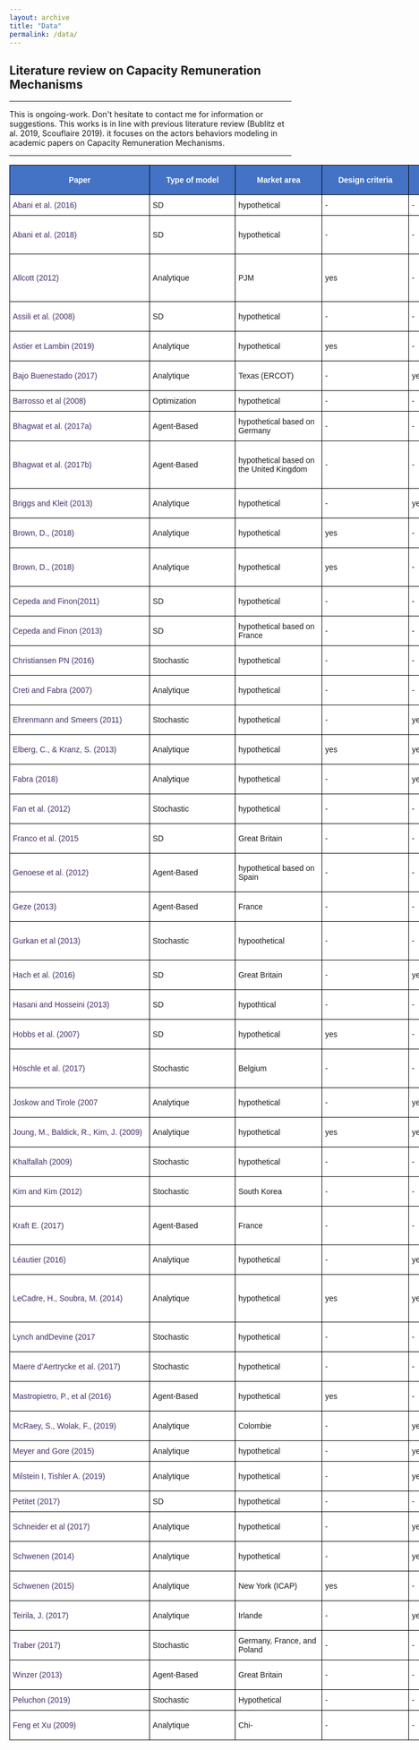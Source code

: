 ```yaml
---
layout: archive
title: "Data"
permalink: /data/
---
```



## Literature review on Capacity Remuneration Mechanisms
----

This is ongoing-work. Don't hesitate to contact me for information or suggestions. This works is in line with previous literature review (Bublitz et al. 2019, Scouflaire 2019). it focuses on the actors behaviors modeling in academic papers on Capacity Remuneration Mechanisms.

----

<style type="text/css">
.tg {border-collapse:collapse;border-spacing:0;}
.tg td{border-color:black;border-style:solid;border-width:1px;font-family:Arial, sans-serif;font-size:14px;
 overflow:hidden;padding:10px 5px;word-break:normal;}
.tg th{border-color:black;border-style:solid;border-width:1px;font-family:Arial, sans-serif;font-size:14px;
 font-weight:normal;overflow:hidden;padding:10px 5px;word-break:normal;}
.tg .tg-eqyq{background-color:#FFF;color:#452D67;text-align:left;vertical-align:middle}
.tg .tg-d7jd{background-color:#4472C4;color:#FFF;font-weight:bold;text-align:center;vertical-align:middle}
.tg .tg-zr06{background-color:#FFF;text-align:left;vertical-align:middle}
.tg .tg-kcps{background-color:#FFF;text-align:left;vertical-align:bottom}
.tg .tg-ktyi{background-color:#FFF;text-align:left;vertical-align:top}
</style>
<table class="tg" style="undefined;table-layout: fixed; width: 7507px">
<colgroup>
<col style="width: 250.090909px">
<col style="width: 153.090909px">
<col style="width: 155.090909px">
<col style="width: 155.090909px">
<col style="width: 155.090909px">
<col style="width: 155.090909px">
<col style="width: 155.090909px">
<col style="width: 155.090909px">
<col style="width: 155.090909px">
<col style="width: 155.090909px">
<col style="width: 155.090909px">
<col style="width: 155.090909px">
<col style="width: 155.090909px">
<col style="width: 155.090909px">
<col style="width: 155.090909px">
<col style="width: 155.090909px">
<col style="width: 155.090909px">
<col style="width: 155.090909px">
<col style="width: 155.090909px">
<col style="width: 155.090909px">
<col style="width: 155.090909px">
<col style="width: 155.090909px">
<col style="width: 155.090909px">
<col style="width: 156.090909px">
<col style="width: 155.090909px">
<col style="width: 155.090909px">
<col style="width: 155.090909px">
<col style="width: 155.090909px">
<col style="width: 155.090909px">
<col style="width: 2369.090909px">
</colgroup>
<thead>
 <tr>
 <th class="tg-d7jd">Paper</th>
 <th class="tg-d7jd">Type of model</th>
 <th class="tg-d7jd">Market area</th>
 <th class="tg-d7jd">Design criteria</th>
 <th class="tg-d7jd">Market power</th>
 <th class="tg-d7jd">Uncertainty</th>
 <th class="tg-d7jd">Investment cycl.</th>
 <th class="tg-d7jd">Efficiency</th>
 <th class="tg-d7jd">Crossborder</th>
 <th class="tg-d7jd">High RES</th>
 <th class="tg-d7jd">Flexible Res.</th>
 <th class="tg-d7jd">CRM Typology</th>
 <th class="tg-d7jd">Source of risk</th>
 <th class="tg-d7jd">Actors</th>
 <th class="tg-d7jd">Actor asymmetry </th>
 <th class="tg-d7jd">Information asymmetry</th>
 <th class="tg-d7jd">Risk aversion</th>
 <th class="tg-d7jd">Technology</th>
 <th class="tg-d7jd">Cost type</th>
 <th class="tg-d7jd">Lead time</th>
 <th class="tg-d7jd">Penalty</th>
 <th class="tg-d7jd">Industrial decisions</th>
 <th class="tg-d7jd">EOM</th>
 <th class="tg-d7jd">Capacity market</th>
 <th class="tg-d7jd">Model resolution</th>
 <th class="tg-d7jd">Forward capacity auction</th>
 <th class="tg-d7jd">Capacity product</th>
 <th class="tg-d7jd">Clearing EOM</th>
 <th class="tg-d7jd">Clearing CRM</th>
 <th class="tg-d7jd">Publication</th>
 </tr>
</thead>
<tbody>
 <tr>
 <td class="tg-eqyq">Abani et al. (2016)</td>
 <td class="tg-zr06">SD</td>
 <td class="tg-zr06">hypothetical</td>
 <td class="tg-zr06">-</td>
 <td class="tg-zr06">-</td>
 <td class="tg-zr06">yes</td>
 <td class="tg-zr06">yes</td>
 <td class="tg-zr06">-</td>
 <td class="tg-zr06">-</td>
 <td class="tg-kcps">-</td>
 <td class="tg-kcps">-</td>
 <td class="tg-zr06">CM - SR</td>
 <td class="tg-zr06">-</td>
 <td class="tg-zr06">-</td>
 <td class="tg-zr06">-</td>
 <td class="tg-zr06">-</td>
 <td class="tg-zr06">-</td>
 <td class="tg-zr06">-</td>
 <td class="tg-zr06">-</td>
 <td class="tg-zr06">-</td>
 <td class="tg-zr06">-</td>
 <td class="tg-zr06">-</td>
 <td class="tg-zr06">-</td>
 <td class="tg-zr06">-</td>
 <td class="tg-zr06">-</td>
 <td class="tg-zr06"> </td>
 <td class="tg-zr06">-</td>
 <td class="tg-zr06">-</td>
 <td class="tg-zr06">-</td>
 <td class="tg-zr06">Abani, A.O., Hary, N., Rious, V., Saguan, M., 2018. The impact of investors’ risk aversion on the performances of capacity remuneration mechanisms. Energy Policy 112, 84–97. https://doi.org/10.1016/j.enpol.2017.10.008.</td>
 </tr>
 <tr>
 <td class="tg-eqyq">Abani et al. (2018)</td>
 <td class="tg-zr06">SD</td>
 <td class="tg-zr06">hypothetical</td>
 <td class="tg-zr06">-</td>
 <td class="tg-zr06">-</td>
 <td class="tg-zr06">yes</td>
 <td class="tg-zr06">yes</td>
 <td class="tg-zr06">yes</td>
 <td class="tg-zr06">-</td>
 <td class="tg-kcps">-</td>
 <td class="tg-kcps">-</td>
 <td class="tg-zr06">CM</td>
 <td class="tg-zr06">Demand / EOM</td>
 <td class="tg-zr06">Producers</td>
 <td class="tg-zr06">-</td>
 <td class="tg-zr06">-</td>
 <td class="tg-zr06">CVAR</td>
 <td class="tg-zr06">Peak</td>
 <td class="tg-zr06">O&amp;M / I(k)</td>
 <td class="tg-zr06">Yes</td>
 <td class="tg-zr06">-</td>
 <td class="tg-zr06">Entry Exit</td>
 <td class="tg-zr06">-</td>
 <td class="tg-zr06">PPC</td>
 <td class="tg-zr06">4 stages ( Forecast / CRM / Decision / EOM )</td>
 <td class="tg-zr06">4 years</td>
 <td class="tg-zr06">1 year</td>
 <td class="tg-zr06">-</td>
 <td class="tg-zr06">Uniform Price / Multi Unit / seal bid</td>
 <td class="tg-zr06">Abani, A.O., Hary, N., Saguan, M., Rious, V., 2016. Risk aversion and generation adequacy in liberalized electricity markets: benefits of capacity markets. 2016 13th Inter-tio-l Conference on the European Energy Market (EEM). pp. 1–5. https:// doi.org/10.1109/EEM.2016.7521264.</td>
 </tr>
 <tr>
 <td class="tg-eqyq">Allcott (2012)</td>
 <td class="tg-zr06">Analytique</td>
 <td class="tg-zr06">PJM</td>
 <td class="tg-zr06">yes</td>
 <td class="tg-zr06">-</td>
 <td class="tg-zr06">-</td>
 <td class="tg-zr06">-</td>
 <td class="tg-zr06">yes</td>
 <td class="tg-zr06">-</td>
 <td class="tg-kcps">-</td>
 <td class="tg-kcps">-</td>
 <td class="tg-zr06">CM-C</td>
 <td class="tg-zr06">-</td>
 <td class="tg-zr06">Producers / Consumers</td>
 <td class="tg-zr06">Incumbents / New Entry / RTP consumers / Flat rates consumers </td>
 <td class="tg-zr06">-</td>
 <td class="tg-zr06">-</td>
 <td class="tg-zr06">Peak / Mid / Base</td>
 <td class="tg-zr06">c / I(k)</td>
 <td class="tg-zr06">-</td>
 <td class="tg-zr06">-</td>
 <td class="tg-zr06">Capacity</td>
 <td class="tg-zr06">PPC</td>
 <td class="tg-zr06">PPC</td>
 <td class="tg-zr06">Profit maximisation</td>
 <td class="tg-zr06"> </td>
 <td class="tg-zr06">-</td>
 <td class="tg-zr06">Uniform Price / Multi Unit / seal bid</td>
 <td class="tg-zr06">Uniform Price / Multi Unit / seal bid</td>
 <td class="tg-zr06">Allcott, H. (2012). Real-time pricing and electricity market design.</td>
 </tr>
 <tr>
 <td class="tg-eqyq">Assili et al. (2008)</td>
 <td class="tg-zr06">SD</td>
 <td class="tg-zr06">hypothetical</td>
 <td class="tg-zr06">-</td>
 <td class="tg-zr06">-</td>
 <td class="tg-zr06">-</td>
 <td class="tg-zr06">yes</td>
 <td class="tg-zr06">-</td>
 <td class="tg-zr06">-</td>
 <td class="tg-kcps">-</td>
 <td class="tg-kcps">-</td>
 <td class="tg-zr06">CP</td>
 <td class="tg-zr06">Demand</td>
 <td class="tg-zr06">Producers</td>
 <td class="tg-zr06">-</td>
 <td class="tg-zr06">-</td>
 <td class="tg-zr06">-</td>
 <td class="tg-zr06">Peak / Mid / Base</td>
 <td class="tg-zr06">c / I(k)</td>
 <td class="tg-zr06">Yes</td>
 <td class="tg-zr06">-</td>
 <td class="tg-zr06">Entry Exit</td>
 <td class="tg-zr06">PPC</td>
 <td class="tg-zr06">-</td>
 <td class="tg-zr06">Decision loop</td>
 <td class="tg-zr06"> </td>
 <td class="tg-zr06">-</td>
 <td class="tg-zr06">Uniform Price / Multi Unit / seal bid</td>
 <td class="tg-zr06">-</td>
 <td class="tg-zr06">Assili, M., Javidi, D.B., Hossein, M., Ghazi, R., 2008. An improved mechanism for capacity payment based on system dy-mics modeling for investment planning in competitive electricity environment. Energy Policy 36, 3703–3713. https://doi. org/10.1016/j.enpol.2008.06.034.</td>
 </tr>
 <tr>
 <td class="tg-eqyq">Astier et Lambin (2019)</td>
 <td class="tg-zr06">Analytique</td>
 <td class="tg-zr06">hypothetical</td>
 <td class="tg-zr06">yes</td>
 <td class="tg-zr06">-</td>
 <td class="tg-zr06">yes</td>
 <td class="tg-zr06">-</td>
 <td class="tg-zr06">-</td>
 <td class="tg-zr06">-</td>
 <td class="tg-kcps">-</td>
 <td class="tg-kcps">-</td>
 <td class="tg-zr06">SR - RO</td>
 <td class="tg-zr06">Demand / marg, cost</td>
 <td class="tg-zr06">Producers / Consumers</td>
 <td class="tg-zr06">-</td>
 <td class="tg-zr06">yes</td>
 <td class="tg-zr06">-</td>
 <td class="tg-zr06">Single</td>
 <td class="tg-zr06">-</td>
 <td class="tg-zr06">-</td>
 <td class="tg-zr06">-</td>
 <td class="tg-zr06">-</td>
 <td class="tg-zr06">-</td>
 <td class="tg-zr06">-</td>
 <td class="tg-zr06">Profit maximisation</td>
 <td class="tg-zr06"> </td>
 <td class="tg-zr06">-</td>
 <td class="tg-zr06">-</td>
 <td class="tg-zr06">-</td>
 <td class="tg-zr06">Nicolas Astier et Xavier Lambin, « Ensuring Capacity Adequacy in Liberalised Electricity markets », The Energy Jour-l, vol. 40, n° 3, mai 2019.</td>
 </tr>
 <tr>
 <td class="tg-eqyq">Bajo Buenestado (2017)</td>
 <td class="tg-zr06">Analytique</td>
 <td class="tg-zr06">Texas (ERCOT)</td>
 <td class="tg-zr06">-</td>
 <td class="tg-zr06">yes</td>
 <td class="tg-zr06">-</td>
 <td class="tg-zr06">-</td>
 <td class="tg-zr06">yes</td>
 <td class="tg-zr06">-</td>
 <td class="tg-kcps">-</td>
 <td class="tg-kcps">-</td>
 <td class="tg-zr06">CP</td>
 <td class="tg-zr06">Demand</td>
 <td class="tg-zr06">Producers</td>
 <td class="tg-zr06">Partial monopoly / Stackelberg</td>
 <td class="tg-zr06">-</td>
 <td class="tg-zr06">-</td>
 <td class="tg-zr06">Peak / Base</td>
 <td class="tg-zr06">c / I(k)</td>
 <td class="tg-zr06">-</td>
 <td class="tg-zr06">-</td>
 <td class="tg-zr06">Capacity</td>
 <td class="tg-zr06">Fabra</td>
 <td class="tg-zr06">-</td>
 <td class="tg-zr06">2 stages ( Decision / EOM )</td>
 <td class="tg-zr06"> </td>
 <td class="tg-zr06">-</td>
 <td class="tg-zr06">Uniform Price / Multi Unit / seal bid</td>
 <td class="tg-zr06">-</td>
 <td class="tg-zr06">Bajo-Buenestado, R., 2017. Welfare implications of capacity payments in a pricecapped electricity sector: a case study of the Texas market (ERCOT). Energy Econ. 64, 272–285. https://doi.org/10.1016/j.eneco.2017.03.026.</td>
 </tr>
 <tr>
 <td class="tg-eqyq">Barrosso et al (2008)</td>
 <td class="tg-zr06">Optimization</td>
 <td class="tg-zr06">hypothetical</td>
 <td class="tg-zr06">-</td>
 <td class="tg-zr06">-</td>
 <td class="tg-zr06">yes</td>
 <td class="tg-zr06">-</td>
 <td class="tg-zr06">-</td>
 <td class="tg-zr06">-</td>
 <td class="tg-kcps">-</td>
 <td class="tg-kcps">-</td>
 <td class="tg-zr06">-</td>
 <td class="tg-zr06">Multiple</td>
 <td class="tg-zr06">Producers</td>
 <td class="tg-zr06">-</td>
 <td class="tg-zr06">-</td>
 <td class="tg-zr06">CVAR</td>
 <td class="tg-zr06">Multiple</td>
 <td class="tg-zr06">-</td>
 <td class="tg-zr06">-</td>
 <td class="tg-zr06">-</td>
 <td class="tg-zr06">Capacity</td>
 <td class="tg-zr06">-</td>
 <td class="tg-zr06">-</td>
 <td class="tg-zr06">Decision loop</td>
 <td class="tg-zr06"> </td>
 <td class="tg-zr06">-</td>
 <td class="tg-zr06">-</td>
 <td class="tg-zr06">-</td>
 <td class="tg-zr06">-</td>
 </tr>
 <tr>
 <td class="tg-eqyq">Bhagwat et al. (2017a)</td>
 <td class="tg-zr06">Agent-Based</td>
 <td class="tg-zr06">hypothetical based on Germany</td>
 <td class="tg-zr06">-</td>
 <td class="tg-zr06">-</td>
 <td class="tg-zr06">yes</td>
 <td class="tg-zr06">yes</td>
 <td class="tg-zr06">-</td>
 <td class="tg-zr06">-</td>
 <td class="tg-kcps">yes</td>
 <td class="tg-kcps">-</td>
 <td class="tg-zr06">CM</td>
 <td class="tg-zr06">Multiple</td>
 <td class="tg-zr06">Producers</td>
 <td class="tg-zr06">-</td>
 <td class="tg-zr06">-</td>
 <td class="tg-zr06">-</td>
 <td class="tg-zr06">Multiple</td>
 <td class="tg-zr06">c / O&amp;M / I(k)</td>
 <td class="tg-zr06">Yes</td>
 <td class="tg-zr06">-</td>
 <td class="tg-zr06">Entry Exit</td>
 <td class="tg-zr06">PPC</td>
 <td class="tg-zr06">PPC</td>
 <td class="tg-zr06">4 stages ( Debt / CM / Decision / EOM )</td>
 <td class="tg-zr06"> </td>
 <td class="tg-zr06">1 year</td>
 <td class="tg-zr06">Uniform Price / Multi Unit / seal bid</td>
 <td class="tg-zr06">Uniform Price / Multi Unit / seal bid</td>
 <td class="tg-zr06">Bhagwat, P.C., Iychettira, K.K., Richstein, J.C., Chappin, E.J., de Vries, L.J., 2017a. The effectiveness of capacity markets in the presence of a high portfolio share of renewable energy sources. Util. Policy 48, 76–91. https://doi.org/10.1016/j.jup. 2017.09.003.</td>
 </tr>
 <tr>
 <td class="tg-eqyq">Bhagwat et al. (2017b)</td>
 <td class="tg-zr06">Agent-Based</td>
 <td class="tg-zr06">hypothetical based on the United Kingdom</td>
 <td class="tg-zr06">-</td>
 <td class="tg-zr06">-</td>
 <td class="tg-zr06">yes</td>
 <td class="tg-zr06">yes</td>
 <td class="tg-zr06">-</td>
 <td class="tg-zr06">-</td>
 <td class="tg-kcps">-</td>
 <td class="tg-kcps">-</td>
 <td class="tg-zr06">CM</td>
 <td class="tg-zr06">Demand / Fuel</td>
 <td class="tg-zr06">Producers</td>
 <td class="tg-zr06">Incumbent / New Entrant</td>
 <td class="tg-zr06">-</td>
 <td class="tg-zr06">-</td>
 <td class="tg-zr06">Multiple</td>
 <td class="tg-zr06">c / O&amp;M / I(k)</td>
 <td class="tg-zr06">Yes</td>
 <td class="tg-zr06">-</td>
 <td class="tg-zr06">Entry Exit</td>
 <td class="tg-zr06">PPC</td>
 <td class="tg-zr06">PPC</td>
 <td class="tg-zr06">4 stages ( Debt / CM / Decision / EOM )</td>
 <td class="tg-zr06">1 year / 4 years</td>
 <td class="tg-zr06">1 year / Multi years</td>
 <td class="tg-zr06">Uniform Price / Multi Unit / seal bid</td>
 <td class="tg-zr06">Uniform Price / Multi Unit / seal bid for both Annuel et Multi Annuel Contracts</td>
 <td class="tg-zr06">Bhagwat, P.C., Marcheselli, A., Richstein, J.C., Chappin, E.J., de Vries, L.J., 2017b. An a-lysis of a forward capacity market with long-term contracts. Energy Policy 111, 255–267. https://doi.org/10.1016/j.enpol.2017.09.037.</td>
 </tr>
 <tr>
 <td class="tg-eqyq">Briggs and Kleit (2013)</td>
 <td class="tg-zr06">Analytique</td>
 <td class="tg-zr06">hypothetical</td>
 <td class="tg-zr06">-</td>
 <td class="tg-zr06">yes</td>
 <td class="tg-zr06">-</td>
 <td class="tg-zr06">-</td>
 <td class="tg-zr06">yes</td>
 <td class="tg-zr06">-</td>
 <td class="tg-kcps">-</td>
 <td class="tg-kcps">-</td>
 <td class="tg-zr06">CP</td>
 <td class="tg-zr06">Demand</td>
 <td class="tg-zr06">Producers</td>
 <td class="tg-zr06">-</td>
 <td class="tg-zr06">-</td>
 <td class="tg-zr06">-</td>
 <td class="tg-zr06">Peak / Base</td>
 <td class="tg-zr06">c / I(k)</td>
 <td class="tg-zr06">-</td>
 <td class="tg-zr06">-</td>
 <td class="tg-zr06">Capacity</td>
 <td class="tg-zr06">PPC / Cournot</td>
 <td class="tg-zr06">PPC / Cournot</td>
 <td class="tg-zr06">Profit maximisation</td>
 <td class="tg-zr06"> </td>
 <td class="tg-zr06">-</td>
 <td class="tg-zr06">Uniform Price / Multi Unit / seal bid</td>
 <td class="tg-zr06">-</td>
 <td class="tg-zr06">Briggs, R.J., Kleit, A., 2013. Resource adequacy reliability and the impacts of capacity subsidies in competitive electricity markets. Energy Econ. 40, 297–305. https:// doi.org/10.1016/j.eneco.2013.07.009.</td>
 </tr>
 <tr>
 <td class="tg-eqyq">Brown, D., (2018)</td>
 <td class="tg-zr06">Analytique</td>
 <td class="tg-zr06">hypothetical</td>
 <td class="tg-zr06">yes</td>
 <td class="tg-zr06">-</td>
 <td class="tg-zr06">yes</td>
 <td class="tg-zr06">-</td>
 <td class="tg-zr06">yes</td>
 <td class="tg-zr06">-</td>
 <td class="tg-kcps">-</td>
 <td class="tg-kcps">-</td>
 <td class="tg-zr06">CM</td>
 <td class="tg-zr06">Capacity Demand / EOM</td>
 <td class="tg-zr06">Producers</td>
 <td class="tg-zr06">Partial monopoly</td>
 <td class="tg-zr06">-</td>
 <td class="tg-zr06">-</td>
 <td class="tg-zr06">Single</td>
 <td class="tg-zr06">O&amp;M / I(k)</td>
 <td class="tg-zr06">-</td>
 <td class="tg-zr06">-</td>
 <td class="tg-zr06">Entry</td>
 <td class="tg-zr06">-</td>
 <td class="tg-zr06">M.U.A.</td>
 <td class="tg-zr06">2 stages ( CM / EOM )</td>
 <td class="tg-zr06"> </td>
 <td class="tg-zr06">-</td>
 <td class="tg-zr06">-</td>
 <td class="tg-zr06">Uniform Price / Multi Unit / seal bid</td>
 <td class="tg-zr06">Brown, D. P. (2018). The effect of subsidized entry on capacity auctions and the long-run resource adequacy of electricity markets. Energy Economics, 70, 205–232. https://doi.org/10.1016/j.eneco.2018.01.002</td>
 </tr>
 <tr>
 <td class="tg-eqyq">Brown, D., (2018)</td>
 <td class="tg-zr06">Analytique</td>
 <td class="tg-zr06">hypothetical</td>
 <td class="tg-zr06">yes</td>
 <td class="tg-zr06">-</td>
 <td class="tg-zr06">-</td>
 <td class="tg-zr06">-</td>
 <td class="tg-zr06">yes</td>
 <td class="tg-zr06">-</td>
 <td class="tg-kcps">-</td>
 <td class="tg-kcps">-</td>
 <td class="tg-zr06">CM</td>
 <td class="tg-zr06">Capacity Demand / EOM</td>
 <td class="tg-zr06">Producers / Public Auth.</td>
 <td class="tg-zr06">Partial monopoly / Stackelberg</td>
 <td class="tg-zr06">-</td>
 <td class="tg-zr06">-</td>
 <td class="tg-zr06">Single</td>
 <td class="tg-zr06">c / I(k)</td>
 <td class="tg-zr06">-</td>
 <td class="tg-zr06">-</td>
 <td class="tg-zr06">Capacity / Mothballing</td>
 <td class="tg-zr06">M.U.A.</td>
 <td class="tg-zr06">M.U.A.</td>
 <td class="tg-zr06">6 stages ( Public Auth. / Invest / Decision / CM / EOM )</td>
 <td class="tg-zr06"> </td>
 <td class="tg-zr06">-</td>
 <td class="tg-zr06">Uniform Price / Multi Unit / seal bid</td>
 <td class="tg-zr06">Uniform Price / Multi Unit / seal bid</td>
 <td class="tg-zr06">Brown, D.P., 2018. Capacity payment mechanisms and investment incentives in restructured electricity markets. Energy Econ. 74, 131–142.</td>
 </tr>
 <tr>
 <td class="tg-eqyq">Cepeda and Finon(2011)</td>
 <td class="tg-zr06">SD</td>
 <td class="tg-zr06">hypothetical</td>
 <td class="tg-zr06">-</td>
 <td class="tg-zr06">-</td>
 <td class="tg-zr06">yes</td>
 <td class="tg-zr06">yes</td>
 <td class="tg-zr06">-</td>
 <td class="tg-zr06">-</td>
 <td class="tg-kcps">-</td>
 <td class="tg-kcps">-</td>
 <td class="tg-zr06">CM</td>
 <td class="tg-zr06">Demand / Invest. Unavailability</td>
 <td class="tg-zr06">Producers</td>
 <td class="tg-zr06">-</td>
 <td class="tg-zr06">-</td>
 <td class="tg-zr06">-</td>
 <td class="tg-zr06">Peak / Mid / Base</td>
 <td class="tg-zr06">c / I(k)</td>
 <td class="tg-zr06">Yes</td>
 <td class="tg-zr06">Yes</td>
 <td class="tg-zr06">Entry Exit</td>
 <td class="tg-zr06">PPC</td>
 <td class="tg-zr06">PPC</td>
 <td class="tg-zr06">4 stages ( Forecast / CM / Decision / EOM )</td>
 <td class="tg-zr06">3 years</td>
 <td class="tg-zr06">1 year</td>
 <td class="tg-zr06">Uniform Price / Multi Unit / seal bid</td>
 <td class="tg-zr06">Uniform Price / Multi Unit / seal bid</td>
 <td class="tg-zr06">Cepeda, M., Finon, D., 2011. Generation capacity adequacy in interdependent electricity markets. Energy Policy 39, 3128–3143. https://doi.org/10.1016/j.enpol.2011. 02.063.</td>
 </tr>
 <tr>
 <td class="tg-eqyq">Cepeda and Finon (2013)</td>
 <td class="tg-zr06">SD</td>
 <td class="tg-zr06">hypothetical based on France</td>
 <td class="tg-zr06">-</td>
 <td class="tg-zr06">-</td>
 <td class="tg-zr06">-</td>
 <td class="tg-zr06">-</td>
 <td class="tg-zr06">-</td>
 <td class="tg-zr06">-</td>
 <td class="tg-kcps">yes</td>
 <td class="tg-kcps">yes</td>
 <td class="tg-zr06">CM</td>
 <td class="tg-zr06">Multiple</td>
 <td class="tg-zr06">Producers</td>
 <td class="tg-zr06">-</td>
 <td class="tg-zr06">-</td>
 <td class="tg-zr06">-</td>
 <td class="tg-zr06">Peak / Mid / Base</td>
 <td class="tg-zr06">c / I(k)</td>
 <td class="tg-zr06">Yes</td>
 <td class="tg-zr06">Yes</td>
 <td class="tg-zr06">Entry Exit</td>
 <td class="tg-zr06">PPC</td>
 <td class="tg-zr06">PPC</td>
 <td class="tg-zr06">4 stages ( Forecast / CM / Decision / EOM )</td>
 <td class="tg-zr06">3 years</td>
 <td class="tg-zr06">1 year</td>
 <td class="tg-zr06">Uniform Price / Multi Unit / seal bid</td>
 <td class="tg-zr06">Uniform Price / Multi Unit / seal bid</td>
 <td class="tg-zr06">Cepeda, M., Finon, D., 2013. How to correct for long-term exter-lities of large-scale wind power development by a capacity mechanism? Energy Policy 61, 671–685. https://doi.org/10.1016/j.enpol.2013.06.046.</td>
 </tr>
 <tr>
 <td class="tg-eqyq">Christiansen PN (2016)</td>
 <td class="tg-zr06">Stochastic</td>
 <td class="tg-zr06">hypothetical</td>
 <td class="tg-zr06">-</td>
 <td class="tg-zr06">-</td>
 <td class="tg-zr06">-</td>
 <td class="tg-zr06">-</td>
 <td class="tg-zr06">yes</td>
 <td class="tg-zr06">-</td>
 <td class="tg-kcps">-</td>
 <td class="tg-kcps">yes</td>
 <td class="tg-zr06">CM</td>
 <td class="tg-zr06">-</td>
 <td class="tg-zr06">Producers / Consumerss</td>
 <td class="tg-zr06">Flexible / Non flexible</td>
 <td class="tg-zr06">-</td>
 <td class="tg-zr06">-</td>
 <td class="tg-zr06">Peak / Base</td>
 <td class="tg-zr06">c / I(k)</td>
 <td class="tg-zr06">-</td>
 <td class="tg-zr06">-</td>
 <td class="tg-zr06">Capacity</td>
 <td class="tg-zr06">PPC</td>
 <td class="tg-zr06">PPC</td>
 <td class="tg-zr06">Optimization</td>
 <td class="tg-zr06"> </td>
 <td class="tg-zr06">-</td>
 <td class="tg-zr06">Dual Prices</td>
 <td class="tg-zr06">Dual Prices</td>
 <td class="tg-ktyi"> Christiansen PN. Equilibrium modeling of a power market with a capacity market designed to promote ﬂexible capacity. NTNU; 2016</td>
 </tr>
 <tr>
 <td class="tg-eqyq">Creti and Fabra (2007)</td>
 <td class="tg-zr06">Analytique</td>
 <td class="tg-zr06">hypothetical</td>
 <td class="tg-zr06">-</td>
 <td class="tg-zr06">-</td>
 <td class="tg-zr06">-</td>
 <td class="tg-zr06">-</td>
 <td class="tg-zr06">yes</td>
 <td class="tg-zr06">-</td>
 <td class="tg-kcps">-</td>
 <td class="tg-kcps">-</td>
 <td class="tg-zr06">CM</td>
 <td class="tg-zr06">Demand</td>
 <td class="tg-zr06">Producers / Public Auth.</td>
 <td class="tg-zr06">Monopole</td>
 <td class="tg-zr06">-</td>
 <td class="tg-zr06">-</td>
 <td class="tg-zr06">Single</td>
 <td class="tg-zr06">K</td>
 <td class="tg-zr06">-</td>
 <td class="tg-zr06">-</td>
 <td class="tg-zr06">Capacity</td>
 <td class="tg-zr06">PPC / monopoly</td>
 <td class="tg-zr06">PPC / monopoly</td>
 <td class="tg-zr06">3 stages ( Public Auth. / CM / EOM )</td>
 <td class="tg-zr06"> </td>
 <td class="tg-zr06">-</td>
 <td class="tg-zr06">-</td>
 <td class="tg-zr06">-</td>
 <td class="tg-zr06">Creti, A., Fabra, N., 2007. Supply security and short-run capacity markets for electricity: why an ICAP mechanism is needed as part of standard market design. Energy Econ. 29, 259–276. https://doi.org/10.1016/j.eneco.2006.04.007.</td>
 </tr>
 <tr>
 <td class="tg-eqyq">Ehrenmann and Smeers (2011)</td>
 <td class="tg-zr06">Stochastic</td>
 <td class="tg-zr06">hypothetical</td>
 <td class="tg-zr06">-</td>
 <td class="tg-zr06">yes</td>
 <td class="tg-zr06">yes</td>
 <td class="tg-zr06">-</td>
 <td class="tg-zr06">-</td>
 <td class="tg-zr06">-</td>
 <td class="tg-kcps">-</td>
 <td class="tg-kcps">-</td>
 <td class="tg-zr06">CM</td>
 <td class="tg-zr06">Fuel / Regulation</td>
 <td class="tg-zr06">Producers</td>
 <td class="tg-zr06">-</td>
 <td class="tg-zr06">-</td>
 <td class="tg-zr06">CVAR</td>
 <td class="tg-zr06">Peak / Mid / Base</td>
 <td class="tg-zr06">O&amp;M / I(k) / CO2</td>
 <td class="tg-zr06">-</td>
 <td class="tg-zr06">-</td>
 <td class="tg-zr06">Entry</td>
 <td class="tg-zr06">PPC</td>
 <td class="tg-zr06">-</td>
 <td class="tg-zr06">2 stages ( Decision / EOM )</td>
 <td class="tg-zr06"> </td>
 <td class="tg-zr06">-</td>
 <td class="tg-zr06">-</td>
 <td class="tg-zr06">-</td>
 <td class="tg-zr06">Ehrenmann, A., Smeers, Y., 2011. Generation capacity expansion in a risky environment: a stochastic equilibrium a-lysis. Oper. Res. 59,</td>
 </tr>
 <tr>
 <td class="tg-eqyq">Elberg, C., &amp; Kranz, S. (2013)</td>
 <td class="tg-zr06">Analytique</td>
 <td class="tg-zr06">hypothetical</td>
 <td class="tg-zr06">yes</td>
 <td class="tg-zr06">yes</td>
 <td class="tg-zr06">yes</td>
 <td class="tg-zr06">-</td>
 <td class="tg-zr06">yes</td>
 <td class="tg-zr06">-</td>
 <td class="tg-zr06">-</td>
 <td class="tg-kcps">-</td>
 <td class="tg-zr06">CM</td>
 <td class="tg-zr06">Demand</td>
 <td class="tg-zr06">Producers</td>
 <td class="tg-zr06">Partial monopoly</td>
 <td class="tg-zr06">-</td>
 <td class="tg-zr06">-</td>
 <td class="tg-zr06">Single</td>
 <td class="tg-zr06">c / I(k)</td>
 <td class="tg-zr06">-</td>
 <td class="tg-zr06">-</td>
 <td class="tg-zr06">Entry</td>
 <td class="tg-zr06">M.U.A.</td>
 <td class="tg-zr06">Cournot</td>
 <td class="tg-zr06">2 stages ( CM / EOM )</td>
 <td class="tg-zr06"> </td>
 <td class="tg-zr06">-</td>
 <td class="tg-zr06">Uniform Price / Multi Unit / seal bid</td>
 <td class="tg-zr06">Uniform Price / Multi Unit / seal bid</td>
 <td class="tg-zr06">Elberg, C., &amp; Kranz, S. (2013). Capacity Mechanisms and Effects on Market Structure. (14), 1–21.</td>
 </tr>
 <tr>
 <td class="tg-eqyq">Fabra (2018)</td>
 <td class="tg-zr06">Analytique</td>
 <td class="tg-zr06">hypothetical</td>
 <td class="tg-zr06">-</td>
 <td class="tg-zr06">yes</td>
 <td class="tg-zr06">yes</td>
 <td class="tg-zr06">-</td>
 <td class="tg-zr06">yes</td>
 <td class="tg-zr06">-</td>
 <td class="tg-kcps">-</td>
 <td class="tg-kcps">-</td>
 <td class="tg-zr06">CM</td>
 <td class="tg-zr06">Demand</td>
 <td class="tg-zr06">Producers</td>
 <td class="tg-zr06">Partial monopoly</td>
 <td class="tg-zr06">yes</td>
 <td class="tg-zr06">-</td>
 <td class="tg-zr06">-</td>
 <td class="tg-zr06">K</td>
 <td class="tg-zr06">-</td>
 <td class="tg-zr06">-</td>
 <td class="tg-zr06">Entry</td>
 <td class="tg-zr06">PPC</td>
 <td class="tg-zr06">PPC / Partial monopoly</td>
 <td class="tg-zr06">2 stages ( Decision / EOM )</td>
 <td class="tg-zr06"> </td>
 <td class="tg-zr06">-</td>
 <td class="tg-zr06">Uniform Price / Multi Unit / seal bid</td>
 <td class="tg-zr06">Exogène : fixé par le First Best Sol.</td>
 <td class="tg-zr06">Fabra N. A primer on capacity mechanisms. Energy Econ. 2018;75:323-335.</td>
 </tr>
 <tr>
 <td class="tg-eqyq">Fan et al. (2012)</td>
 <td class="tg-zr06">Stochastic</td>
 <td class="tg-zr06">hypothetical</td>
 <td class="tg-zr06">-</td>
 <td class="tg-zr06">-</td>
 <td class="tg-zr06">yes</td>
 <td class="tg-zr06">-</td>
 <td class="tg-zr06">-</td>
 <td class="tg-zr06">-</td>
 <td class="tg-zr06">-</td>
 <td class="tg-kcps">-</td>
 <td class="tg-zr06">CM</td>
 <td class="tg-zr06">Demand / Regulation</td>
 <td class="tg-zr06">Producers</td>
 <td class="tg-zr06">Incumbent / New Entrant</td>
 <td class="tg-zr06">-</td>
 <td class="tg-zr06">Utility function</td>
 <td class="tg-zr06">Peak / Mid / EnR</td>
 <td class="tg-zr06">c / O&amp;M / I(k) / CO2</td>
 <td class="tg-zr06">-</td>
 <td class="tg-zr06">-</td>
 <td class="tg-zr06">Entry Capacity</td>
 <td class="tg-zr06">PPC</td>
 <td class="tg-zr06">-</td>
 <td class="tg-zr06">2 stages ( Decision / EOM )</td>
 <td class="tg-zr06"> </td>
 <td class="tg-zr06">-</td>
 <td class="tg-zr06">Dual Prices</td>
 <td class="tg-zr06">Dual Prices</td>
 <td class="tg-zr06">Fan, L., Norman, C.S., Patt, A.G., 2012. Electricity capacity investment under risk aversion: a case study of coal, gas, and concentrated solar power. Energy Econ. 34, 54–61. https://doi.org/10.1016/j.eneco.2011.10.010.</td>
 </tr>
 <tr>
 <td class="tg-eqyq">Franco et al. (2015</td>
 <td class="tg-zr06">SD</td>
 <td class="tg-zr06">Great Britain</td>
 <td class="tg-zr06">-</td>
 <td class="tg-zr06">-</td>
 <td class="tg-zr06">-</td>
 <td class="tg-zr06">yes</td>
 <td class="tg-zr06">-</td>
 <td class="tg-zr06">-</td>
 <td class="tg-zr06">-</td>
 <td class="tg-zr06">-</td>
 <td class="tg-zr06">CM</td>
 <td class="tg-zr06">Multiple</td>
 <td class="tg-zr06">Producers</td>
 <td class="tg-zr06">-</td>
 <td class="tg-zr06">-</td>
 <td class="tg-zr06">-</td>
 <td class="tg-zr06">Multiple</td>
 <td class="tg-zr06">c / O&amp;M / I(k)</td>
 <td class="tg-zr06">Yes</td>
 <td class="tg-zr06">-</td>
 <td class="tg-zr06">Entry Exit</td>
 <td class="tg-zr06">PPC</td>
 <td class="tg-zr06">PPC</td>
 <td class="tg-zr06">4 stages ( Forecast / CM / Decision / EOM )</td>
 <td class="tg-zr06"> </td>
 <td class="tg-zr06">-</td>
 <td class="tg-zr06">Uniform Price / Multi Unit / seal bid</td>
 <td class="tg-zr06">Uniform Price / Multi Unit / seal bid</td>
 <td class="tg-zr06">Franco, C.J., Castaneda, M., Dyner, I., 2015. Simulating the new British electricitymarket reform. Eur. J. Oper. Res. 245, 273–285. https://doi.org/10.1016/j.ejor. 2015.02.040.</td>
 </tr>
 <tr>
 <td class="tg-eqyq">Genoese et al. (2012)</td>
 <td class="tg-zr06">Agent-Based</td>
 <td class="tg-zr06">hypothetical based on Spain</td>
 <td class="tg-zr06">-</td>
 <td class="tg-zr06">-</td>
 <td class="tg-zr06">-</td>
 <td class="tg-zr06">-</td>
 <td class="tg-zr06">yes</td>
 <td class="tg-zr06">-</td>
 <td class="tg-zr06">-</td>
 <td class="tg-kcps">-</td>
 <td class="tg-zr06">CP</td>
 <td class="tg-zr06">-</td>
 <td class="tg-zr06">Producers / Consumers / Public Auth.</td>
 <td class="tg-zr06">-</td>
 <td class="tg-zr06">-</td>
 <td class="tg-zr06">-</td>
 <td class="tg-zr06">Multiple</td>
 <td class="tg-zr06">c / O&amp;M / I(k) / CO2</td>
 <td class="tg-zr06">-</td>
 <td class="tg-zr06">-</td>
 <td class="tg-zr06">Capacity</td>
 <td class="tg-zr06">PPC</td>
 <td class="tg-zr06">-</td>
 <td class="tg-zr06">Decision loop</td>
 <td class="tg-zr06"> </td>
 <td class="tg-zr06">-</td>
 <td class="tg-zr06">Uniform Price / Multi Unit / seal bid</td>
 <td class="tg-zr06">-</td>
 <td class="tg-zr06">Genoese, M., Genoese, F., Fichtner, W., 2012. Model-based a-lysis of the impact of capacity markets on electricity markets. 2012 9th Inter-tio-l Conference on the European Energy Market (EEM 2012). pp. 1–6. https://doi.org/10.1109/EEM. 2012.6254704.</td>
 </tr>
 <tr>
 <td class="tg-eqyq">Geze (2013)</td>
 <td class="tg-zr06">Agent-Based</td>
 <td class="tg-zr06">France</td>
 <td class="tg-zr06">-</td>
 <td class="tg-zr06">-</td>
 <td class="tg-zr06">yes</td>
 <td class="tg-zr06">-</td>
 <td class="tg-zr06">-</td>
 <td class="tg-zr06">-</td>
 <td class="tg-zr06">-</td>
 <td class="tg-kcps">-</td>
 <td class="tg-zr06">CM</td>
 <td class="tg-zr06">Demand / Fuel</td>
 <td class="tg-zr06">Producers / Consumers</td>
 <td class="tg-zr06">-</td>
 <td class="tg-zr06">-</td>
 <td class="tg-zr06">Mean Variance</td>
 <td class="tg-zr06">Multiple</td>
 <td class="tg-zr06">-</td>
 <td class="tg-zr06">-</td>
 <td class="tg-zr06">-</td>
 <td class="tg-zr06">Entry</td>
 <td class="tg-zr06">-</td>
 <td class="tg-zr06">PPC</td>
 <td class="tg-zr06">Decision loop</td>
 <td class="tg-zr06"> </td>
 <td class="tg-zr06">-</td>
 <td class="tg-zr06">-</td>
 <td class="tg-zr06">Uniform Price / Multi Unit / seal bid</td>
 <td class="tg-zr06">-</td>
 </tr>
 <tr>
 <td class="tg-eqyq">Gurkan et al (2013)</td>
 <td class="tg-zr06">Stochastic</td>
 <td class="tg-zr06">hypoothetical</td>
 <td class="tg-zr06">-</td>
 <td class="tg-zr06">-</td>
 <td class="tg-zr06">yes</td>
 <td class="tg-zr06">-</td>
 <td class="tg-zr06">-</td>
 <td class="tg-zr06">-</td>
 <td class="tg-kcps">-</td>
 <td class="tg-kcps">-</td>
 <td class="tg-zr06">CM</td>
 <td class="tg-zr06">Demand</td>
 <td class="tg-zr06">Producers / Consumers / Public Auth.</td>
 <td class="tg-zr06">-</td>
 <td class="tg-zr06">-</td>
 <td class="tg-zr06">-</td>
 <td class="tg-zr06">Multiple</td>
 <td class="tg-zr06">c / I(k)</td>
 <td class="tg-zr06">-</td>
 <td class="tg-zr06">-</td>
 <td class="tg-zr06">Capacity</td>
 <td class="tg-zr06">PPC</td>
 <td class="tg-zr06">PPC</td>
 <td class="tg-zr06">2 stages ( Decision / EOM ) </td>
 <td class="tg-zr06"> </td>
 <td class="tg-zr06">-</td>
 <td class="tg-zr06">Dual Prices</td>
 <td class="tg-zr06">Dual Prices</td>
 <td class="tg-zr06">Gurkan, G., Ozdemir, O., &amp; Smeers, Y. (2013). Generation Capacity Investments in Electricity Markets: Perfect Competition. Ssrn. https://doi.org/10.2139/ssrn.2314862</td>
 </tr>
 <tr>
 <td class="tg-eqyq">Hach et al. (2016)</td>
 <td class="tg-zr06">SD</td>
 <td class="tg-zr06">Great Britain</td>
 <td class="tg-zr06">-</td>
 <td class="tg-zr06">yes</td>
 <td class="tg-zr06">-</td>
 <td class="tg-zr06">-</td>
 <td class="tg-zr06">-</td>
 <td class="tg-zr06">-</td>
 <td class="tg-zr06">-</td>
 <td class="tg-kcps">-</td>
 <td class="tg-zr06">CM</td>
 <td class="tg-zr06">Demand</td>
 <td class="tg-zr06">Producers</td>
 <td class="tg-zr06">Ramping Rates</td>
 <td class="tg-zr06">-</td>
 <td class="tg-zr06">-</td>
 <td class="tg-zr06">Multiple</td>
 <td class="tg-zr06">c / O&amp;M / I(k) / CO2</td>
 <td class="tg-zr06">-</td>
 <td class="tg-zr06">-</td>
 <td class="tg-zr06">Entry Exit</td>
 <td class="tg-zr06">PPC</td>
 <td class="tg-zr06">PPC</td>
 <td class="tg-zr06">Converging price</td>
 <td class="tg-zr06"> </td>
 <td class="tg-zr06">1 year / Multi years</td>
 <td class="tg-zr06">Uniform Price / Multi Unit / seal bid</td>
 <td class="tg-zr06">Uniform Price / Multi Unit / seal bid</td>
 <td class="tg-zr06">Hach, D., Chyong, C.K., Spinler, S., 2016. Capacity market design options: a dy-mic capacity investment model and a GB case study. Eur. J. Oper. Res. 249, 691–705. https://doi.org/10.1016/j.ejor.2015.08.034.</td>
 </tr>
 <tr>
 <td class="tg-eqyq">Hasani and Hosseini (2013)</td>
 <td class="tg-zr06">SD</td>
 <td class="tg-zr06">hypothtical</td>
 <td class="tg-zr06">-</td>
 <td class="tg-zr06">-</td>
 <td class="tg-zr06">yes</td>
 <td class="tg-zr06">yes</td>
 <td class="tg-zr06">-</td>
 <td class="tg-zr06">-</td>
 <td class="tg-zr06">-</td>
 <td class="tg-kcps">-</td>
 <td class="tg-zr06">CP</td>
 <td class="tg-zr06">Demand</td>
 <td class="tg-zr06">Producers</td>
 <td class="tg-zr06">Raming rates</td>
 <td class="tg-zr06">-</td>
 <td class="tg-zr06">-</td>
 <td class="tg-zr06">Peak / Mid / Base</td>
 <td class="tg-zr06">c / O&amp;M / I(k)</td>
 <td class="tg-zr06">Yes</td>
 <td class="tg-zr06">-</td>
 <td class="tg-zr06">Entry Exit</td>
 <td class="tg-zr06">PPC</td>
 <td class="tg-zr06">PPC</td>
 <td class="tg-zr06">Decision loop</td>
 <td class="tg-zr06"> </td>
 <td class="tg-zr06">-</td>
 <td class="tg-zr06">Uniform Price / Multi Unit / seal bid</td>
 <td class="tg-zr06">Uniform Price / Multi Unit / seal bid</td>
 <td class="tg-zr06">Hasani, M., Hosseini, S., “Dy-mic assessment of capacityinvestmentinelectricitymarketconsideringcomplementary capacity mechanisms”. Energy, vol.36, 2011, pp 277-293</td>
 </tr>
 <tr>
 <td class="tg-eqyq">Hobbs et al. (2007)</td>
 <td class="tg-zr06">SD</td>
 <td class="tg-zr06">hypothetical</td>
 <td class="tg-zr06">yes</td>
 <td class="tg-zr06">-</td>
 <td class="tg-zr06">yes</td>
 <td class="tg-zr06">-</td>
 <td class="tg-zr06">-</td>
 <td class="tg-zr06">-</td>
 <td class="tg-zr06">-</td>
 <td class="tg-kcps">-</td>
 <td class="tg-zr06">CM</td>
 <td class="tg-zr06">Demand</td>
 <td class="tg-zr06">Producers</td>
 <td class="tg-zr06">-</td>
 <td class="tg-zr06">-</td>
 <td class="tg-zr06">Utility function</td>
 <td class="tg-zr06">Peak</td>
 <td class="tg-zr06">K</td>
 <td class="tg-zr06">Yes</td>
 <td class="tg-zr06">-</td>
 <td class="tg-zr06">Entry</td>
 <td class="tg-zr06">-</td>
 <td class="tg-zr06">PPC</td>
 <td class="tg-zr06">Decision loop</td>
 <td class="tg-zr06">4 years</td>
 <td class="tg-zr06">1 year</td>
 <td class="tg-zr06">-</td>
 <td class="tg-zr06">Uniform Price / Multi Unit / seal bid</td>
 <td class="tg-zr06">Hobbs, B.F., Hu, M.-C., Inon, J.G., Stoft, S.E., Bhavaraju, M.P., 2007. A dy-mic a-lysis of a demand curve-based capacity market proposal: the PJM reliability pricing model. IEEE Trans. Power Syst. 22, 3–14. https://doi.org/10.1109/TPWRS.2006. 887954.</td>
 </tr>
 <tr>
 <td class="tg-eqyq">Höschle et al. (2017)</td>
 <td class="tg-zr06">Stochastic</td>
 <td class="tg-zr06">Belgium</td>
 <td class="tg-zr06">-</td>
 <td class="tg-zr06">-</td>
 <td class="tg-zr06">-</td>
 <td class="tg-zr06">-</td>
 <td class="tg-zr06">yes</td>
 <td class="tg-zr06">-</td>
 <td class="tg-zr06">-</td>
 <td class="tg-kcps">-</td>
 <td class="tg-zr06">CM</td>
 <td class="tg-zr06">-</td>
 <td class="tg-zr06">Producers / Consumers / Public Auth.</td>
 <td class="tg-zr06">-</td>
 <td class="tg-zr06">-</td>
 <td class="tg-zr06">-</td>
 <td class="tg-zr06">Peak / Mid / Base / EnR</td>
 <td class="tg-zr06">c / I(k)</td>
 <td class="tg-zr06">-</td>
 <td class="tg-zr06">-</td>
 <td class="tg-zr06">Capacity</td>
 <td class="tg-zr06">PPC</td>
 <td class="tg-zr06">PPC</td>
 <td class="tg-zr06">Optimization</td>
 <td class="tg-zr06">-</td>
 <td class="tg-zr06">-</td>
 <td class="tg-zr06">Dual Prices</td>
 <td class="tg-zr06">Dual Prices</td>
 <td class="tg-zr06">Höschle, H., de Jonghe, C., Le Cadre, H., Belmans, R., 2017. Electricity markets for energy, flexibility and availability – impact of capacity mechanisms on the remuneration of generation technologies. Energy Econ. 66, 372–383. https://doi.org/ 10.1016/j.eneco.2017.06.024.</td>
 </tr>
 <tr>
 <td class="tg-eqyq">Joskow and Tirole (2007</td>
 <td class="tg-zr06">Analytique</td>
 <td class="tg-zr06">hypothetical</td>
 <td class="tg-zr06">-</td>
 <td class="tg-zr06">yes</td>
 <td class="tg-zr06">yes</td>
 <td class="tg-zr06">-</td>
 <td class="tg-zr06">yes</td>
 <td class="tg-zr06">-</td>
 <td class="tg-zr06">-</td>
 <td class="tg-kcps">-</td>
 <td class="tg-zr06">CP</td>
 <td class="tg-zr06">Demand</td>
 <td class="tg-zr06">Producers / Consumers</td>
 <td class="tg-zr06">-</td>
 <td class="tg-zr06">-</td>
 <td class="tg-zr06">-</td>
 <td class="tg-zr06">Peak / Base</td>
 <td class="tg-zr06">c / I(k)</td>
 <td class="tg-zr06">-</td>
 <td class="tg-zr06">-</td>
 <td class="tg-zr06">Capacity</td>
 <td class="tg-zr06">PPC / Cournot</td>
 <td class="tg-zr06">-</td>
 <td class="tg-zr06">Profit maximisation</td>
 <td class="tg-zr06">-</td>
 <td class="tg-zr06">-</td>
 <td class="tg-zr06">Uniform Price / Multi Unit / seal bid</td>
 <td class="tg-zr06">-</td>
 <td class="tg-zr06">Joskow, P., Tirole, J., 2007. Reliability and competitive electricity markets. RAND J. Econ. 38, 60–84. https://doi.org/10.1111/j.1756-2171.2007.tb00044.x.</td>
 </tr>
 <tr>
 <td class="tg-eqyq">Joung, M., Baldick, R., Kim, J. (2009)</td>
 <td class="tg-zr06">Analytique</td>
 <td class="tg-zr06">hypothetical</td>
 <td class="tg-zr06">yes</td>
 <td class="tg-zr06">yes</td>
 <td class="tg-zr06">yes</td>
 <td class="tg-zr06">-</td>
 <td class="tg-zr06">-</td>
 <td class="tg-zr06">-</td>
 <td class="tg-zr06">-</td>
 <td class="tg-zr06">-</td>
 <td class="tg-zr06">CM</td>
 <td class="tg-zr06">-</td>
 <td class="tg-zr06">Producers / Public Auth.</td>
 <td class="tg-zr06">-</td>
 <td class="tg-zr06">yes</td>
 <td class="tg-zr06">-</td>
 <td class="tg-zr06">Single</td>
 <td class="tg-zr06">-</td>
 <td class="tg-zr06">-</td>
 <td class="tg-zr06">Yes</td>
 <td class="tg-zr06">-</td>
 <td class="tg-zr06">-</td>
 <td class="tg-zr06">Cournot</td>
 <td class="tg-zr06">Nash equilibrium</td>
 <td class="tg-zr06">-</td>
 <td class="tg-zr06">-</td>
 <td class="tg-zr06">-</td>
 <td class="tg-zr06">Uniform Price / Multi Unit / seal bid</td>
 <td class="tg-zr06">Joung, M., Baldick, R., &amp; Kim, J. (2009). Strategic behavior in electricity capacity markets. Proceedings of the 42nd Annual Hawaii Inter-tio-l Conference on System Sciences, HICSS, 1–6. https://doi.org/10.1109/HICSS.2009.404</td>
 </tr>
 <tr>
 <td class="tg-eqyq">Khalfallah (2009)</td>
 <td class="tg-zr06">Stochastic</td>
 <td class="tg-zr06">hypothetical</td>
 <td class="tg-zr06">-</td>
 <td class="tg-zr06">-</td>
 <td class="tg-zr06">-</td>
 <td class="tg-zr06">-</td>
 <td class="tg-zr06">-</td>
 <td class="tg-zr06">-</td>
 <td class="tg-zr06">-</td>
 <td class="tg-zr06">-</td>
 <td class="tg-zr06">CM - RO</td>
 <td class="tg-zr06">Demand</td>
 <td class="tg-zr06">Producers</td>
 <td class="tg-zr06">Stackelberg</td>
 <td class="tg-zr06">-</td>
 <td class="tg-zr06">-</td>
 <td class="tg-zr06">Peak / Mid / Base</td>
 <td class="tg-zr06">c / I(k)</td>
 <td class="tg-zr06">Yes</td>
 <td class="tg-zr06">Yes</td>
 <td class="tg-zr06">Capacity</td>
 <td class="tg-zr06">Cournot</td>
 <td class="tg-zr06">Cournot</td>
 <td class="tg-zr06">3 stages ( Decision / CM / EOM )</td>
 <td class="tg-zr06">-</td>
 <td class="tg-zr06">-</td>
 <td class="tg-zr06">Uniform Price / Multi Unit / seal bid</td>
 <td class="tg-zr06">Uniform Price / Multi Unit / seal bid</td>
 <td class="tg-zr06">Khalfallah, M. H. (2009). A Game Theoretic Model for Generation Capacity Adequacy in Electricity Markets: A Comparison between Investment Incentive Mechanisms. Ssrn. https://doi.org/10.2139/ssrn.1405291</td>
 </tr>
 <tr>
 <td class="tg-eqyq">Kim and Kim (2012) </td>
 <td class="tg-zr06">Stochastic</td>
 <td class="tg-zr06">South Korea</td>
 <td class="tg-zr06">-</td>
 <td class="tg-zr06">-</td>
 <td class="tg-zr06">-</td>
 <td class="tg-zr06">-</td>
 <td class="tg-zr06">yes</td>
 <td class="tg-zr06">-</td>
 <td class="tg-zr06">-</td>
 <td class="tg-kcps">-</td>
 <td class="tg-zr06">CM</td>
 <td class="tg-zr06">Demand</td>
 <td class="tg-zr06">Public Auth.</td>
 <td class="tg-zr06">-</td>
 <td class="tg-zr06">-</td>
 <td class="tg-zr06">-</td>
 <td class="tg-zr06">Multiple</td>
 <td class="tg-zr06">c / I(k)</td>
 <td class="tg-zr06">-</td>
 <td class="tg-zr06">-</td>
 <td class="tg-zr06">Capacity</td>
 <td class="tg-zr06">PCC</td>
 <td class="tg-zr06">PPC</td>
 <td class="tg-zr06">Optimization</td>
 <td class="tg-zr06">-</td>
 <td class="tg-zr06">-</td>
 <td class="tg-zr06">Uniform Price / Multi Unit / seal bid</td>
 <td class="tg-zr06">Uniform Price / Multi Unit / seal bid</td>
 <td class="tg-zr06">Kim, H., Kim, S.-S., 2012. The resource adequacy scheme in the Korean electricity market. Energy Policy 47, 133–144. https://doi.org/10.1016/j.enpol.2012.04.035. Kwoka, J., Madjarov, K., 2007. Making markets work: the special case of electricity. Electr. J. 20, 24–36. https://doi.org/10.1016/j.tej.2007.10.008.</td>
 </tr>
 <tr>
 <td class="tg-eqyq">Kraft E. (2017)</td>
 <td class="tg-zr06">Agent-Based</td>
 <td class="tg-zr06">France</td>
 <td class="tg-zr06">-</td>
 <td class="tg-zr06">-</td>
 <td class="tg-zr06">yes</td>
 <td class="tg-zr06">-</td>
 <td class="tg-zr06">yes</td>
 <td class="tg-zr06">-</td>
 <td class="tg-kcps">-</td>
 <td class="tg-kcps">-</td>
 <td class="tg-zr06">CM</td>
 <td class="tg-zr06">Multiple</td>
 <td class="tg-zr06">Producers / Consumers / Public Auth.</td>
 <td class="tg-zr06">-</td>
 <td class="tg-zr06">-</td>
 <td class="tg-zr06">-</td>
 <td class="tg-zr06">Multiple</td>
 <td class="tg-zr06">c / O&amp;M / I(k)</td>
 <td class="tg-zr06">Yes</td>
 <td class="tg-zr06">-</td>
 <td class="tg-zr06">Entry Exit</td>
 <td class="tg-zr06">PCC</td>
 <td class="tg-zr06">PPC</td>
 <td class="tg-zr06">Decision loop</td>
 <td class="tg-zr06">-</td>
 <td class="tg-zr06">-</td>
 <td class="tg-zr06">Uniform Price / Multi Unit / seal bid</td>
 <td class="tg-zr06">Uniform Price / Multi Unit / seal bid</td>
 <td class="tg-zr06">Kraft E. (2017) Modelling a Decentralised Capacity Markets</td>
 </tr>
 <tr>
 <td class="tg-eqyq">Léautier (2016)</td>
 <td class="tg-zr06">Analytique</td>
 <td class="tg-zr06">hypothetical</td>
 <td class="tg-zr06">-</td>
 <td class="tg-zr06">yes</td>
 <td class="tg-zr06">yes</td>
 <td class="tg-zr06">-</td>
 <td class="tg-zr06">yes</td>
 <td class="tg-zr06">-</td>
 <td class="tg-zr06">-</td>
 <td class="tg-kcps">-</td>
 <td class="tg-zr06">CM - RO</td>
 <td class="tg-zr06">Demand</td>
 <td class="tg-zr06">Producers / Consumers</td>
 <td class="tg-ktyi"> RTP consumers / Flat rates consumers </td>
 <td class="tg-zr06">-</td>
 <td class="tg-zr06">-</td>
 <td class="tg-zr06">Single</td>
 <td class="tg-zr06">c / I(k)</td>
 <td class="tg-zr06">-</td>
 <td class="tg-zr06">Yes</td>
 <td class="tg-zr06">Entry</td>
 <td class="tg-zr06">PPC / Cournot</td>
 <td class="tg-zr06">Cournot</td>
 <td class="tg-zr06">3 stages ( Decision / CM / EOM )</td>
 <td class="tg-zr06">-</td>
 <td class="tg-zr06">-</td>
 <td class="tg-zr06">Uniform Price / Multi Unit / seal bid</td>
 <td class="tg-zr06">Uniform Price / Multi Unit / seal bid</td>
 <td class="tg-zr06">Léautier, T.-O., 2016. The visible hand: ensuring optimal investment in electric power generation. Energy J. 37, https://doi.org/10.5547/01956574.37.2.tlea.</td>
 </tr>
 <tr>
 <td class="tg-eqyq">LeCadre, H., Soubra, M. (2014)</td>
 <td class="tg-zr06">Analytique</td>
 <td class="tg-zr06">hypothetical</td>
 <td class="tg-zr06">yes</td>
 <td class="tg-zr06">yes</td>
 <td class="tg-zr06">-</td>
 <td class="tg-zr06">-</td>
 <td class="tg-zr06">yes</td>
 <td class="tg-zr06">-</td>
 <td class="tg-zr06">-</td>
 <td class="tg-zr06">yes</td>
 <td class="tg-zr06">CM</td>
 <td class="tg-zr06">-</td>
 <td class="tg-zr06">Producers / Consumers / Public Auth.</td>
 <td class="tg-zr06">Stackelberg / Exogenous preferences</td>
 <td class="tg-zr06">yes</td>
 <td class="tg-zr06">-</td>
 <td class="tg-zr06">Multiple</td>
 <td class="tg-zr06">c</td>
 <td class="tg-zr06">-</td>
 <td class="tg-zr06">Yes</td>
 <td class="tg-zr06">Capacity</td>
 <td class="tg-zr06">PPC / Stackelberg</td>
 <td class="tg-zr06">-</td>
 <td class="tg-zr06">4 stages ( Decision Prod, EOM Prod, Decision Demand, EOM Demand )</td>
 <td class="tg-zr06">-</td>
 <td class="tg-zr06">-</td>
 <td class="tg-zr06">Dual Prices</td>
 <td class="tg-zr06">Dual Prices</td>
 <td class="tg-zr06">Hélène Le Cadre, Michaël Soubra. Designing Rules for the Capacity Market. [Research Report] Working Paper 2013-03-10, Chaire Modélisation prospective au service du développement durable. 2013, pp.36 - Les Cahiers de la Chaire.</td>
 </tr>
 <tr>
 <td class="tg-eqyq">Lynch andDevine (2017</td>
 <td class="tg-zr06">Stochastic</td>
 <td class="tg-zr06">hypothetical</td>
 <td class="tg-zr06">-</td>
 <td class="tg-zr06">-</td>
 <td class="tg-zr06">-</td>
 <td class="tg-zr06">-</td>
 <td class="tg-zr06">yes</td>
 <td class="tg-zr06">-</td>
 <td class="tg-kcps">-</td>
 <td class="tg-kcps">-</td>
 <td class="tg-zr06">C¨P</td>
 <td class="tg-zr06">Invest. Unavailability</td>
 <td class="tg-zr06">Producers</td>
 <td class="tg-zr06">-</td>
 <td class="tg-zr06">-</td>
 <td class="tg-zr06">-</td>
 <td class="tg-zr06">Peak / Mid / Base</td>
 <td class="tg-zr06">c / O&amp;M / I(k) / Refurbushment</td>
 <td class="tg-zr06">-</td>
 <td class="tg-zr06">-</td>
 <td class="tg-zr06">Entry Exit / Refurbishment</td>
 <td class="tg-zr06">PPC</td>
 <td class="tg-zr06">PPC</td>
 <td class="tg-zr06">Optimisation</td>
 <td class="tg-zr06">-</td>
 <td class="tg-zr06">-</td>
 <td class="tg-zr06">Dual Prices</td>
 <td class="tg-zr06">Dual Prices</td>
 <td class="tg-zr06">Lynch, M.Á., Devine, M.T., 2017. Investment vs. refurbishment: examining capacity payment mechanisms using stochastic mixed complementarity problems. Energy J. 38, https://doi.org/10.5547/01956574.38.2.mlyn.</td>
 </tr>
 <tr>
 <td class="tg-eqyq">Maere d’Aertrycke et al. (2017)</td>
 <td class="tg-zr06">Stochastic</td>
 <td class="tg-zr06">hypothetical</td>
 <td class="tg-zr06">-</td>
 <td class="tg-zr06">-</td>
 <td class="tg-zr06">yes</td>
 <td class="tg-zr06">-</td>
 <td class="tg-zr06">yes</td>
 <td class="tg-zr06">-</td>
 <td class="tg-kcps">-</td>
 <td class="tg-kcps">-</td>
 <td class="tg-zr06">CM - RO</td>
 <td class="tg-zr06">Demand / Invest. Unavailability</td>
 <td class="tg-zr06">Producers / Consumerss</td>
 <td class="tg-zr06">-</td>
 <td class="tg-zr06">-</td>
 <td class="tg-zr06">CVAR</td>
 <td class="tg-zr06">Peak / Base</td>
 <td class="tg-zr06">c / I(k)</td>
 <td class="tg-zr06">-</td>
 <td class="tg-zr06">-</td>
 <td class="tg-zr06">Capacity</td>
 <td class="tg-zr06">PPC</td>
 <td class="tg-zr06">PPC</td>
 <td class="tg-zr06">2 stages ( Décision / EOM )</td>
 <td class="tg-zr06">-</td>
 <td class="tg-zr06">-</td>
 <td class="tg-zr06">-</td>
 <td class="tg-zr06">-</td>
 <td class="tg-zr06">de Maere dAertrycke, G., Ehrenmann, A., Smeers, Y., 2017. Investment with incomplete markets for risk: the need for long-term contracts. Energy Policy 105, 571–583. https://doi.org/10.1016/j.enpol.2017.01.029. de Sisternes, F.J., Parsons, J.E., 2016. The Impact of Uncertainty on the Need and Design of Capacity Remuneration Mechanisms in Low-carbon Power Systems.</td>
 </tr>
 <tr>
 <td class="tg-eqyq">Mastropietro, P., et al (2016)</td>
 <td class="tg-zr06">Agent-Based</td>
 <td class="tg-zr06">hypothetical</td>
 <td class="tg-zr06">yes</td>
 <td class="tg-zr06">-</td>
 <td class="tg-zr06">yes</td>
 <td class="tg-zr06">-</td>
 <td class="tg-zr06">yes</td>
 <td class="tg-zr06">-</td>
 <td class="tg-zr06">-</td>
 <td class="tg-zr06">-</td>
 <td class="tg-zr06">CM</td>
 <td class="tg-zr06">Invest. Unavailability</td>
 <td class="tg-zr06">Producers</td>
 <td class="tg-zr06">Incumbent / New Entrant</td>
 <td class="tg-zr06">-</td>
 <td class="tg-zr06">-</td>
 <td class="tg-zr06">Peak</td>
 <td class="tg-zr06">K</td>
 <td class="tg-zr06">-</td>
 <td class="tg-zr06">Yes</td>
 <td class="tg-zr06">Entry</td>
 <td class="tg-zr06">PPC</td>
 <td class="tg-zr06">PPC</td>
 <td class="tg-zr06">Cost minimization scenario</td>
 <td class="tg-zr06">-</td>
 <td class="tg-zr06">-</td>
 <td class="tg-zr06">Uniform Price / Multi Unit / seal bid</td>
 <td class="tg-zr06">Uniform Price / Multi Unit / seal bid</td>
 <td class="tg-zr06">Mastropietro, P., Herrero, I., Rodilla, P., Batlle, C., 2016. A model-based a-lysis on the impact of explicit pe-lty schemes in capacity mechanisms. Appl. Energy 168, 406–417. https://dx.doi.org/10.1016/j.apenergy.2016.01.108.</td>
 </tr>
 <tr>
 <td class="tg-eqyq">McRaey, S., Wolak, F., (2019)</td>
 <td class="tg-zr06">Analytique</td>
 <td class="tg-zr06">Colombie</td>
 <td class="tg-zr06">-</td>
 <td class="tg-zr06">yes</td>
 <td class="tg-zr06">-</td>
 <td class="tg-zr06">-</td>
 <td class="tg-zr06">-</td>
 <td class="tg-zr06">-</td>
 <td class="tg-kcps">-</td>
 <td class="tg-kcps">-</td>
 <td class="tg-zr06">RO</td>
 <td class="tg-zr06">-</td>
 <td class="tg-zr06">Producers</td>
 <td class="tg-zr06">Partial monopoly</td>
 <td class="tg-zr06">-</td>
 <td class="tg-zr06">-</td>
 <td class="tg-zr06">Peak / Base</td>
 <td class="tg-zr06">-</td>
 <td class="tg-zr06">-</td>
 <td class="tg-zr06">-</td>
 <td class="tg-zr06">-</td>
 <td class="tg-zr06">Cournot</td>
 <td class="tg-zr06">-</td>
 <td class="tg-zr06">Profit maximisation</td>
 <td class="tg-zr06">-</td>
 <td class="tg-zr06">-</td>
 <td class="tg-zr06">Uniform Price / Multi Unit / seal bid</td>
 <td class="tg-zr06">-</td>
 <td class="tg-zr06">McRae, S., Wolak, F. A. (2019). Market power and incentive-based capacity payment mechanisms. 1–44.</td>
 </tr>
 <tr>
 <td class="tg-eqyq">Meyer and Gore (2015)</td>
 <td class="tg-zr06">Analytique</td>
 <td class="tg-zr06">hypothetical</td>
 <td class="tg-zr06">-</td>
 <td class="tg-zr06">yes</td>
 <td class="tg-zr06">-</td>
 <td class="tg-zr06">-</td>
 <td class="tg-zr06">yes</td>
 <td class="tg-zr06">yes</td>
 <td class="tg-kcps">-</td>
 <td class="tg-kcps">-</td>
 <td class="tg-zr06">RO - SR</td>
 <td class="tg-zr06">Demand</td>
 <td class="tg-zr06">Producers</td>
 <td class="tg-zr06">-</td>
 <td class="tg-zr06">-</td>
 <td class="tg-zr06">-</td>
 <td class="tg-zr06">Multiple</td>
 <td class="tg-zr06">c / I(k)</td>
 <td class="tg-zr06">-</td>
 <td class="tg-zr06">-</td>
 <td class="tg-zr06">Exit</td>
 <td class="tg-zr06">Markup</td>
 <td class="tg-zr06">PPC</td>
 <td class="tg-zr06">Profit maximisation</td>
 <td class="tg-zr06">-</td>
 <td class="tg-zr06">-</td>
 <td class="tg-zr06">-</td>
 <td class="tg-zr06">-</td>
 <td class="tg-zr06">Meyer, R., Gore, O., 2015. Cross-border effects of capacity mechanisms: do uncoordi-ted market design changes contradict the goals of the European market integration? Energy Econ. 51, 9–20. https://doi.org/10.1016/j.eneco.2015.06. 011.</td>
 </tr>
 <tr>
 <td class="tg-eqyq">Milstein I, Tishler A. (2019)</td>
 <td class="tg-zr06">Analytique</td>
 <td class="tg-zr06">hypothetical</td>
 <td class="tg-zr06">-</td>
 <td class="tg-zr06">yes</td>
 <td class="tg-zr06">yes</td>
 <td class="tg-zr06">-</td>
 <td class="tg-zr06">yes</td>
 <td class="tg-zr06">-</td>
 <td class="tg-kcps">-</td>
 <td class="tg-kcps">-</td>
 <td class="tg-zr06">CP</td>
 <td class="tg-zr06">Demand</td>
 <td class="tg-zr06">Producers</td>
 <td class="tg-zr06">-</td>
 <td class="tg-zr06">-</td>
 <td class="tg-zr06">-</td>
 <td class="tg-zr06">Single</td>
 <td class="tg-zr06">c / I(k)</td>
 <td class="tg-zr06">-</td>
 <td class="tg-zr06">-</td>
 <td class="tg-zr06">Entry</td>
 <td class="tg-zr06">Cournot</td>
 <td class="tg-zr06">-</td>
 <td class="tg-zr06">2 stages ( Decision / EOM )</td>
 <td class="tg-zr06">-</td>
 <td class="tg-zr06">-</td>
 <td class="tg-zr06">Dual Prices</td>
 <td class="tg-zr06">Dual Prices</td>
 <td class="tg-zr06">Milstein I, Tishler A. On the effects of capacity payments in competitive electricity markets: Capacity adequacy, price cap, and reliability. Energy Policy. 2019;129(February):370-385. doi:10.1016/j.enpol.2019.02.028</td>
 </tr>
 <tr>
 <td class="tg-eqyq">Petitet (2017)</td>
 <td class="tg-zr06">SD</td>
 <td class="tg-zr06">hypothetical</td>
 <td class="tg-zr06">-</td>
 <td class="tg-zr06">-</td>
 <td class="tg-zr06">yes</td>
 <td class="tg-zr06">-</td>
 <td class="tg-zr06">yes</td>
 <td class="tg-zr06">-</td>
 <td class="tg-kcps">-</td>
 <td class="tg-kcps">-</td>
 <td class="tg-zr06">CM</td>
 <td class="tg-zr06">-</td>
 <td class="tg-zr06">-</td>
 <td class="tg-zr06">-</td>
 <td class="tg-zr06">-</td>
 <td class="tg-zr06">-</td>
 <td class="tg-zr06">-</td>
 <td class="tg-zr06">-</td>
 <td class="tg-zr06">-</td>
 <td class="tg-zr06">-</td>
 <td class="tg-zr06">-</td>
 <td class="tg-zr06">-</td>
 <td class="tg-zr06">-</td>
 <td class="tg-zr06">-</td>
 <td class="tg-zr06">-</td>
 <td class="tg-zr06">-</td>
 <td class="tg-zr06">-</td>
 <td class="tg-zr06">-</td>
 <td class="tg-zr06">Petitet, M, 2017. Effects of risk aversion on investment decisions in electricity generation: What consequences for market design.</td>
 </tr>
 <tr>
 <td class="tg-eqyq">Schneider et al (2017)</td>
 <td class="tg-zr06">Analytique</td>
 <td class="tg-zr06">hypothetical</td>
 <td class="tg-zr06">-</td>
 <td class="tg-zr06">yes</td>
 <td class="tg-zr06">-</td>
 <td class="tg-zr06">-</td>
 <td class="tg-zr06">yes</td>
 <td class="tg-zr06">-</td>
 <td class="tg-kcps">-</td>
 <td class="tg-kcps">-</td>
 <td class="tg-zr06">CM</td>
 <td class="tg-zr06">Demand</td>
 <td class="tg-zr06">Producers / Consumers</td>
 <td class="tg-zr06">-</td>
 <td class="tg-zr06">-</td>
 <td class="tg-zr06">-</td>
 <td class="tg-zr06">Single</td>
 <td class="tg-zr06">c</td>
 <td class="tg-zr06">-</td>
 <td class="tg-zr06">-</td>
 <td class="tg-zr06">-</td>
 <td class="tg-zr06">Cournot</td>
 <td class="tg-zr06">Cournot</td>
 <td class="tg-zr06">Profit maximisation</td>
 <td class="tg-zr06">-</td>
 <td class="tg-zr06">-</td>
 <td class="tg-zr06">Uniform Price / Multi Unit / seal bid</td>
 <td class="tg-zr06">Uniform Price / Multi Unit / seal bid</td>
 <td class="tg-zr06">Forward Contracts and Generator Market Power: How Exter-lities Reduce Benefits in Equilibrium. Ian Schneider, Audun Botterud, and Mardavij Roozbehani. Proceedings of the US Association for Energy Economics, 2017. Presentation Slides, November 2017. </td>
 </tr>
 <tr>
 <td class="tg-eqyq">Schwenen (2014)</td>
 <td class="tg-zr06">Analytique</td>
 <td class="tg-zr06">hypothetical</td>
 <td class="tg-zr06">-</td>
 <td class="tg-zr06">yes</td>
 <td class="tg-zr06">-</td>
 <td class="tg-zr06">-</td>
 <td class="tg-zr06">yes</td>
 <td class="tg-zr06">-</td>
 <td class="tg-kcps">-</td>
 <td class="tg-kcps">yes</td>
 <td class="tg-zr06">CM</td>
 <td class="tg-zr06">Demand</td>
 <td class="tg-zr06">Producers</td>
 <td class="tg-zr06">-</td>
 <td class="tg-zr06">-</td>
 <td class="tg-zr06">-</td>
 <td class="tg-zr06">-</td>
 <td class="tg-zr06">-</td>
 <td class="tg-zr06">-</td>
 <td class="tg-zr06">Yes</td>
 <td class="tg-zr06">Capacity</td>
 <td class="tg-zr06">M.U.A.</td>
 <td class="tg-zr06">M.U.A.</td>
 <td class="tg-zr06">2 stages ( CM / EOM )</td>
 <td class="tg-zr06">-</td>
 <td class="tg-zr06">-</td>
 <td class="tg-zr06">Uniform Price / Multi Unit / seal bid</td>
 <td class="tg-zr06">Uniform Price / Multi Unit / seal bid</td>
 <td class="tg-zr06">Schwenen, S., 2014. Market design and supply security in imperfect power markets. Energy Econ. 43, 256–263. https://doi.org/10.1016/j.eneco.2014.02.012.</td>
 </tr>
 <tr>
 <td class="tg-eqyq">Schwenen (2015)</td>
 <td class="tg-zr06">Analytique</td>
 <td class="tg-zr06">New York (ICAP)</td>
 <td class="tg-zr06">yes</td>
 <td class="tg-zr06">-</td>
 <td class="tg-zr06">-</td>
 <td class="tg-zr06">-</td>
 <td class="tg-zr06">-</td>
 <td class="tg-zr06">-</td>
 <td class="tg-zr06">-</td>
 <td class="tg-zr06">-</td>
 <td class="tg-zr06">CM</td>
 <td class="tg-zr06">-</td>
 <td class="tg-zr06">Producers</td>
 <td class="tg-zr06">-</td>
 <td class="tg-zr06">-</td>
 <td class="tg-zr06">-</td>
 <td class="tg-zr06">-</td>
 <td class="tg-zr06">-</td>
 <td class="tg-zr06">-</td>
 <td class="tg-zr06">-</td>
 <td class="tg-zr06">Capacity</td>
 <td class="tg-zr06">-</td>
 <td class="tg-zr06">M.U.A.</td>
 <td class="tg-zr06">Profit maximisation</td>
 <td class="tg-zr06">-</td>
 <td class="tg-zr06">-</td>
 <td class="tg-zr06">-</td>
 <td class="tg-zr06">Uniform Price / Multi Unit / seal bid</td>
 <td class="tg-zr06">Schwenen, S., 2015. Strategic bidding in multi-unit auctions with capacity constrained bidders: the New York capacity market. RAND J. Econ. 46, 730–750. https://doi. org/10.1111/1756-2171.12104.</td>
 </tr>
 <tr>
 <td class="tg-eqyq">Teirila, J. (2017)</td>
 <td class="tg-zr06">Analytique</td>
 <td class="tg-zr06">Irlande</td>
 <td class="tg-zr06">-</td>
 <td class="tg-zr06">yes</td>
 <td class="tg-zr06">yes</td>
 <td class="tg-zr06">-</td>
 <td class="tg-zr06">yes</td>
 <td class="tg-zr06">-</td>
 <td class="tg-kcps">-</td>
 <td class="tg-kcps">-</td>
 <td class="tg-zr06">RO</td>
 <td class="tg-zr06">-</td>
 <td class="tg-zr06">Producers</td>
 <td class="tg-zr06">Fringe comp.</td>
 <td class="tg-zr06">-</td>
 <td class="tg-zr06">-</td>
 <td class="tg-zr06">Multiple</td>
 <td class="tg-zr06">c / I(k)</td>
 <td class="tg-zr06">-</td>
 <td class="tg-zr06">-</td>
 <td class="tg-zr06">Entry Exit</td>
 <td class="tg-zr06">PPC / Cournot</td>
 <td class="tg-zr06">PPC / Cournot</td>
 <td class="tg-zr06">3 stages ( Decision / CM / EOM )</td>
 <td class="tg-zr06">-</td>
 <td class="tg-zr06">-</td>
 <td class="tg-zr06">Uniform Price / Multi Unit / seal bid</td>
 <td class="tg-zr06">Descending clock auction</td>
 <td class="tg-zr06">Teirila, J. (2017) Market Power in the Capacity Market? The Case of Ireland, Cambridge Working Paper in Economics, 1727</td>
 </tr>
 <tr>
 <td class="tg-eqyq">Traber (2017)</td>
 <td class="tg-zr06">Stochastic</td>
 <td class="tg-zr06">Germany, France, and Poland</td>
 <td class="tg-zr06">-</td>
 <td class="tg-zr06">-</td>
 <td class="tg-zr06">-</td>
 <td class="tg-zr06">-</td>
 <td class="tg-zr06">yes</td>
 <td class="tg-zr06">-</td>
 <td class="tg-kcps">-</td>
 <td class="tg-kcps">-</td>
 <td class="tg-zr06">SR - CM</td>
 <td class="tg-zr06">Demand</td>
 <td class="tg-zr06">Producers / Consumers</td>
 <td class="tg-zr06">-</td>
 <td class="tg-zr06">-</td>
 <td class="tg-zr06">-</td>
 <td class="tg-zr06">Multiple</td>
 <td class="tg-zr06">c / I(k)</td>
 <td class="tg-zr06">-</td>
 <td class="tg-zr06">-</td>
 <td class="tg-zr06">Capacity</td>
 <td class="tg-zr06">PPC</td>
 <td class="tg-zr06">PPC</td>
 <td class="tg-zr06">Profit maximisation</td>
 <td class="tg-zr06">-</td>
 <td class="tg-zr06">-</td>
 <td class="tg-zr06">Dual Prices</td>
 <td class="tg-zr06">Dual Prices</td>
 <td class="tg-zr06">Traber, T., 2017. Capacity remuneration mechanisms for reliability in the integrated European electricity market: effects on welfare and distribution through 2023. Util. Policy 46, 1–14. https://doi.org/10.1016/j.jup.2016.10.005.</td>
 </tr>
 <tr>
 <td class="tg-eqyq">Winzer (2013)</td>
 <td class="tg-zr06">Agent-Based</td>
 <td class="tg-zr06">Great Britain</td>
 <td class="tg-zr06">-</td>
 <td class="tg-zr06">-</td>
 <td class="tg-zr06">yes</td>
 <td class="tg-zr06">-</td>
 <td class="tg-zr06">yes</td>
 <td class="tg-zr06">-</td>
 <td class="tg-kcps">-</td>
 <td class="tg-kcps">-</td>
 <td class="tg-zr06">CP - RO</td>
 <td class="tg-zr06">Dermande</td>
 <td class="tg-zr06">Producers / Public Auth.</td>
 <td class="tg-zr06">-</td>
 <td class="tg-zr06">yes</td>
 <td class="tg-zr06">Mean Variance</td>
 <td class="tg-zr06">Multiple</td>
 <td class="tg-zr06">c / I(k)</td>
 <td class="tg-zr06">-</td>
 <td class="tg-zr06">-</td>
 <td class="tg-zr06">Entry</td>
 <td class="tg-zr06">PPC</td>
 <td class="tg-zr06">-</td>
 <td class="tg-zr06">Decision loop</td>
 <td class="tg-zr06">-</td>
 <td class="tg-zr06">-</td>
 <td class="tg-zr06">Uniform Price / Multi Unit / seal bid</td>
 <td class="tg-zr06">-</td>
 <td class="tg-zr06">Winzer, C., 2013. Robustness of various capacity mechanisms to regulatory errors. 2013 10th Inter-tio-l Conference on the European Energy Market (EEM). pp. 1–7. https://doi.org/10.1109/EEM.2013.6607374.</td>
 </tr>
 <tr>
 <td class="tg-eqyq">Peluchon (2019)</td>
 <td class="tg-zr06">Stochastic</td>
 <td class="tg-zr06">Hypothetical</td>
 <td class="tg-zr06">-</td>
 <td class="tg-zr06">-</td>
 <td class="tg-zr06">yes</td>
 <td class="tg-zr06">-</td>
 <td class="tg-zr06">yes</td>
 <td class="tg-zr06">-</td>
 <td class="tg-kcps">-</td>
 <td class="tg-kcps">-</td>
 <td class="tg-zr06">CM</td>
 <td class="tg-zr06">-</td>
 <td class="tg-zr06">-</td>
 <td class="tg-zr06">-</td>
 <td class="tg-zr06">-</td>
 <td class="tg-zr06">-</td>
 <td class="tg-zr06">-</td>
 <td class="tg-zr06">-</td>
 <td class="tg-zr06">-</td>
 <td class="tg-zr06">-</td>
 <td class="tg-zr06">-</td>
 <td class="tg-zr06">-</td>
 <td class="tg-zr06">-</td>
 <td class="tg-zr06">-</td>
 <td class="tg-zr06">-</td>
 <td class="tg-zr06">-</td>
 <td class="tg-zr06">-</td>
 <td class="tg-zr06">-</td>
 <td class="tg-zr06">Benoît Peluchon (EDF), « Market Design and the Cost of Capital for Generation Capacity Investment »</td>
 </tr>
 <tr>
 <td class="tg-eqyq">Feng et Xu (2009)</td>
 <td class="tg-zr06">Analytique</td>
 <td class="tg-zr06">Chi-</td>
 <td class="tg-zr06">-</td>
 <td class="tg-zr06">-</td>
 <td class="tg-zr06">yes</td>
 <td class="tg-zr06">-</td>
 <td class="tg-zr06">yes</td>
 <td class="tg-zr06">-</td>
 <td class="tg-kcps">-</td>
 <td class="tg-kcps">-</td>
 <td class="tg-zr06">CM</td>
 <td class="tg-zr06">Demand</td>
 <td class="tg-zr06">Producers / Public Auth.</td>
 <td class="tg-zr06">-</td>
 <td class="tg-zr06">yes</td>
 <td class="tg-zr06">Utility function</td>
 <td class="tg-zr06">Peak / Mid / Base</td>
 <td class="tg-zr06">c / O&amp;M / I(k)</td>
 <td class="tg-zr06">-</td>
 <td class="tg-zr06">Yes</td>
 <td class="tg-zr06">-</td>
 <td class="tg-zr06">PPC</td>
 <td class="tg-zr06">PPC</td>
 <td class="tg-zr06">Profit maximisation</td>
 <td class="tg-zr06">-</td>
 <td class="tg-zr06">-</td>
 <td class="tg-zr06">-</td>
 <td class="tg-zr06">-</td>
 <td class="tg-zr06">D. Feng and Z. Xu, "Risk a-lysis of volume cheat strategy in a competitive capacity market," 2009 IEEE Power &amp; Energy Society General Meeting, Calgary, AB, 2009, pp. 1-7.</td>
 </tr>
</tbody>
</table>